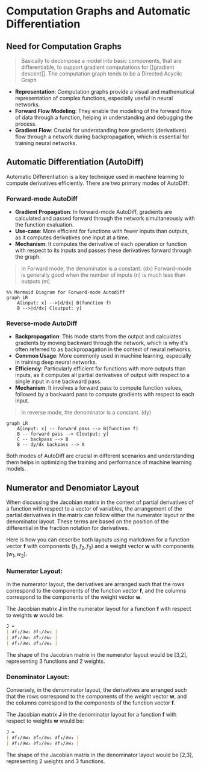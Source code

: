 # Computation Graphs and Automatic Differentiation

## Need for Computation Graphs

> Basically to decompose a model into basic components, that are differentiable, to support gradient computations for [[gradient descent]]. The computation graph tends to be a Directed Acyclic Graph

- **Representation**: Computation graphs provide a visual and mathematical representation of complex functions, especially useful in neural networks.
- **Forward Flow Modeling**: They enable the modeling of the forward flow of data through a function, helping in understanding and debugging the process.
- **Gradient Flow**: Crucial for understanding how gradients (derivatives) flow through a network during backpropagation, which is essential for training neural networks.

## Automatic Differentiation (AutoDiff)

Automatic Differentiation is a key technique used in machine learning to compute derivatives efficiently. There are two primary modes of AutoDiff:

### Forward-mode AutoDiff

- **Gradient Propagation**: In forward-mode AutoDiff, gradients are calculated and passed forward through the network simultaneously with the function evaluation.
- **Use-case**: More efficient for functions with fewer inputs than outputs, as it computes derivatives one input at a time.
- **Mechanism**: It computes the derivative of each operation or function with respect to its inputs and passes these derivatives forward through the graph.
> In Forward mode, the denominator is a constant. (dx)
> Forward-mode is generally good when the number of inputs (n) is much less than outputs (m)

```mermaid
%% Mermaid Diagram for Forward-mode Autodiff
graph LR
    A[input: x] -->|d/dx| B(function f)
    B -->|d/dx| C[output: y]

```


### Reverse-mode AutoDiff

- **Backpropagation**: This mode starts from the output and calculates gradients by moving backward through the network, which is why it's often referred to as backpropagation in the context of neural networks.
- **Common Usage**: More commonly used in machine learning, especially in training deep neural networks.
- **Efficiency**: Particularly efficient for functions with more outputs than inputs, as it computes all partial derivatives of output with respect to a single input in one backward pass.
- **Mechanism**: It involves a forward pass to compute function values, followed by a backward pass to compute gradients with respect to each input.

> In  reverse mode, the denominator is a constant. (dy)
```mermaid
graph LR
    A[input: x] -- forward pass --> B(function f)
    B -- forward pass --> C[output: y]
    C -- backpass --> B
    B -- dy/dx backpass --> A
```

Both modes of AutoDiff are crucial in different scenarios and understanding them helps in optimizing the training and performance of machine learning models.


## Numerator and Denomiator Layout

When discussing the Jacobian matrix in the context of partial derivatives of a function with respect to a vector of variables, the arrangement of the partial derivatives in the matrix can follow either the numerator layout or the denominator layout. These terms are based on the position of the differential in the fraction notation for derivatives.

Here is how you can describe both layouts using markdown for a function vector **f** with components $( f_1, f_2, f_3 )$ and a weight vector **w** with components $( w_1, w_2 )$.

### Numerator Layout:
In the numerator layout, the derivatives are arranged such that the rows correspond to the components of the function vector **f**, and the columns correspond to the components of the weight vector **w**. 

The Jacobian matrix **J** in the numerator layout for a function **f** with respect to weights **w** would be:

```markdown
J = 
| ∂f₁/∂w₁ ∂f₁/∂w₂ |
| ∂f₂/∂w₁ ∂f₂/∂w₂ |
| ∂f₃/∂w₁ ∂f₃/∂w₂ |
```

The shape of the Jacobian matrix in the numerator layout would be [3,2], representing 3 functions and 2 weights.

### Denominator Layout:
Conversely, in the denominator layout, the derivatives are arranged such that the rows correspond to the components of the weight vector **w**, and the columns correspond to the components of the function vector **f**.

The Jacobian matrix **J** in the denominator layout for a function **f** with respect to weights **w** would be:

```markdown
J = 
| ∂f₁/∂w₁ ∂f₂/∂w₁ ∂f₃/∂w₁ |
| ∂f₁/∂w₂ ∂f₂/∂w₂ ∂f₃/∂w₂ |
```

The shape of the Jacobian matrix in the denominator layout would be [2,3], representing 2 weights and 3 functions.